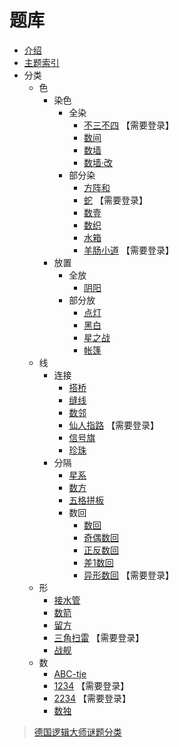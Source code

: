 # 题库
- [介绍](README.md)
- [主题索引](主题索引.md)
- 分类
  - 色
    - 染色
      - 全染
        - [不三不四](http://www.sudokufans.org.cn/lx/n3.index.php?w=10) 【需要登录】
        - [数间](https://cn.puzzle-heyawake.com/)
        - [数墙](https://cn.puzzle-nurikabe.com/)
        - [数墙‧改](https://cn.puzzle-tapa.com/)
      - 部分染
        - [方阵和](https://cn.puzzle-kakurasu.com/)
        - [蛇](http://www.sudokufans.org.cn/lx/she.index.php?w=10) 【需要登录】
        - [数壹](色/染色/部分/数壹.md)
        - [数织](https://cn.puzzle-nonograms.com/)
        - [水箱](https://cn.puzzle-aquarium.com/)
        - [羊肠小道](http://www.sudokufans.org.cn/lx/sho.index.php?w=10) 【需要登录】
    - 放置
      - 全放
        - [阴阳](色/放置/全/阴阳.md)
      - 部分放
        - [点灯](https://cn.puzzle-light-up.com/)
        - [黑白](https://cn.puzzle-binairo.com/)
        - [星之战](https://cn.puzzle-star-battle.com/)
        - [帐篷](色/放置/部分/帐篷.md)
  - 线
    - 连接
      - [搭桥](https://cn.puzzle-bridges.com/)
      - [缝线](https://cn.puzzle-stitches.com/)
      - [数邻](https://cn.puzzle-dominosa.com/)
      - [仙人指路](http://www.sudokufans.org.cn/lx/xrzl.index.php?w=10) 【需要登录】
      - [信号旗](https://cn.puzzle-shingoki.com/)
      - [珍珠](珍珠.md)
    - 分隔
      - [星系](https://cn.puzzle-galaxies.com/)
      - [数方](https://cn.puzzle-shikaku.com/)
      - [五格拼板](线/分隔/五格拼板.md)
      - 数回
          - [数回](数回.md)
          - [奇偶数回](奇偶数回.md)
          - [正反数回](正反数回.md)
          - [差1数回](差1数回.md)
          - [异形数回](http://www.sudokufans.org.cn/lx/loom.index.php?w=16&h=10) 【需要登录】
  - 形
    - [接水管](https://cn.puzzle-pipes.com/)
    - [数箭](数箭.md)
    - [留方](留方.md)
    - [三角扫雷](http://www.sudokufans.org.cn/lx/ms.index.php?w=6) 【需要登录】
    - [战舰](https://cn.puzzle-battleships.com/)
  - 数
    - [ABC-tje](https://logic-masters.de/Raetselportal/Suche/spezial.php?listname=ABCtje)
    - [1234](http://www.sudokufans.org.cn/lx/game.index.php?type=1234) 【需要登录】
    - [2234](http://www.sudokufans.org.cn/lx/game.index.php?type=2234) 【需要登录】
    - [数独](https://github.com/zhugelianglongming/sudoku/blob/main/SUMMARY.md)

> [德国逻辑大师谜题分类](http://wiki.logic-masters.de/index.php?title=Kategorie:Systematik/de)